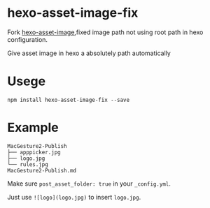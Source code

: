 # hexo-asset-image-fix

Fork [hexo-asset-image](https://github.com/CodeFalling/hexo-asset-image),fixed image path not using root path in hexo configuration.

Give asset image in hexo a absolutely path automatically

# Usege

```shell
npm install hexo-asset-image-fix --save
```

# Example

```shell
MacGesture2-Publish
├── apppicker.jpg
├── logo.jpg
└── rules.jpg
MacGesture2-Publish.md
```

Make sure `post_asset_folder: true` in your `_config.yml`.

Just use `![logo](logo.jpg)` to insert `logo.jpg`.
